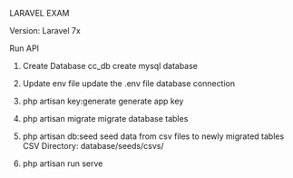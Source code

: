 LARAVEL EXAM

Version: Laravel 7x

Run API
1. Create Database cc_db
    create mysql database

2. Update env file 
    update the .env file database connection

3. php artisan key:generate
    generate app key

4. php artisan migrate
    migrate database tables 

5. php artisan db:seed 
    seed data from csv files to newly migrated tables
    CSV Directory: database/seeds/csvs/

6. php artisan run serve